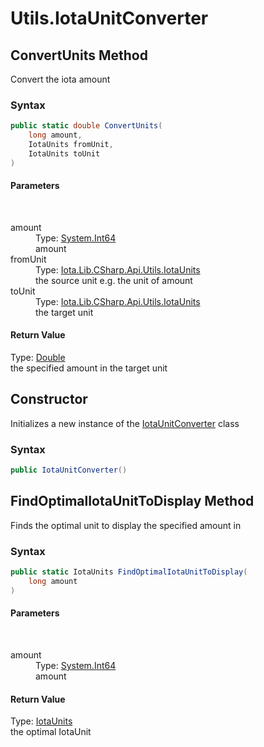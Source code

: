 # Utils.IotaUnitConverter 
## ConvertUnits Method 
 

Convert the iota amount



### Syntax


```cs
public static double ConvertUnits(
	long amount,
	IotaUnits fromUnit,
	IotaUnits toUnit
)
```


#### Parameters
&nbsp;<dl><dt>amount</dt><dd>Type: <a href="http://msdn2.microsoft.com/en-us/library/6yy583ek" target="_blank">System.Int64</a><br />amount</dd><dt>fromUnit</dt><dd>Type: <a href="T_Iota_Lib_CSharp_Api_Utils_IotaUnits">Iota.Lib.CSharp.Api.Utils.IotaUnits</a><br />the source unit e.g. the unit of amount</dd><dt>toUnit</dt><dd>Type: <a href="T_Iota_Lib_CSharp_Api_Utils_IotaUnits">Iota.Lib.CSharp.Api.Utils.IotaUnits</a><br />the target unit</dd></dl>

#### Return Value
Type: <a href="http://msdn2.microsoft.com/en-us/library/643eft0t" target="_blank">Double</a><br />the specified amount in the target unit


## Constructor 
 

Initializes a new instance of the <a href="T_Iota_Lib_CSharp_Api_Utils_IotaUnitConverter">IotaUnitConverter</a> class



### Syntax


```cs
public IotaUnitConverter()
```



## FindOptimalIotaUnitToDisplay Method 
 

Finds the optimal unit to display the specified amount in



### Syntax


```cs
public static IotaUnits FindOptimalIotaUnitToDisplay(
	long amount
)
```


#### Parameters
&nbsp;<dl><dt>amount</dt><dd>Type: <a href="http://msdn2.microsoft.com/en-us/library/6yy583ek" target="_blank">System.Int64</a><br />amount</dd></dl>

#### Return Value
Type: <a href="T_Iota_Lib_CSharp_Api_Utils_IotaUnits">IotaUnits</a><br />the optimal IotaUnit


